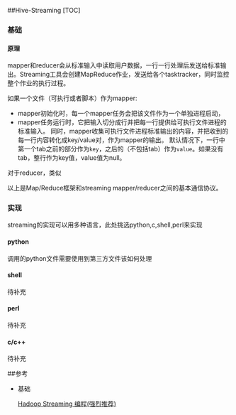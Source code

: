 ##Hive-Streaming
[TOC]

### 基础

#### 原理

mapper和reducer会从标准输入中读取用户数据，一行一行处理后发送给标准输出。Streaming工具会创建MapReduce作业，发送给各个tasktracker，同时监控整个作业的执行过程。

如果一个文件（可执行或者脚本）作为mapper:

- mapper初始化时，每一个mapper任务会把该文件作为一个单独进程启动，
- mapper任务运行时，它把输入切分成行并把每一行提供给可执行文件进程的标准输入。 同时，mapper收集可执行文件进程标准输出的内容，并把收到的每一行内容转化成key/value对，作为mapper的输出。 默认情况下，一行中第一个tab之前的部分作为`key`，之后的（不包括tab）作为`value`。如果没有tab，整行作为key值，value值为null。

对于reducer，类似

以上是Map/Reduce框架和streaming mapper/reducer之间的基本通信协议。

### 实现

streaming的实现可以用多种语言，此处挑选python,c,shell,perl来实现

#### python

调用的python文件需要使用到第三方文件该如何处理

#### shell

待补充

#### perl

待补充

#### c/c++

待补充

 ##参考

- 基础

  [Hadoop Streaming 编程(强烈推荐)](http://dongxicheng.org/mapreduce/hadoop-streaming-programming/)